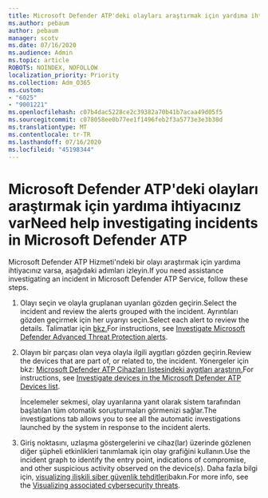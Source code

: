 ```yaml
---
title: Microsoft Defender ATP'deki olayları araştırmak için yardıma ihtiyacınız var
ms.author: pebaum
author: pebaum
manager: scotv
ms.date: 07/16/2020
ms.audience: Admin
ms.topic: article
ROBOTS: NOINDEX, NOFOLLOW
localization_priority: Priority
ms.collection: Adm_O365
ms.custom:
- "6025"
- "9001221"
ms.openlocfilehash: c07b4dac5228ce2c39382a70b41b7acaa49d05f5
ms.sourcegitcommit: c078058ee0b77ee1f1496feb2f3a5773e3e3b30d
ms.translationtype: MT
ms.contentlocale: tr-TR
ms.lasthandoff: 07/16/2020
ms.locfileid: "45198344"
---
```

# <a name="need-help-investigating-incidents-in-microsoft-defender-atp"></a><span data-ttu-id="8c51a-102">Microsoft Defender ATP'deki olayları araştırmak için yardıma ihtiyacınız var</span><span class="sxs-lookup"><span data-stu-id="8c51a-102">Need help investigating incidents in Microsoft Defender ATP</span></span>

<span data-ttu-id="8c51a-103">Microsoft Defender ATP Hizmeti'ndeki bir olayı araştırmak için yardıma ihtiyacınız varsa, aşağıdaki adımları izleyin.</span><span class="sxs-lookup"><span data-stu-id="8c51a-103">If you need assistance investigating an incident in Microsoft Defender ATP Service, follow these steps.</span></span>

1. <span data-ttu-id="8c51a-104">Olayı seçin ve olayla gruplanan uyarıları gözden geçirin.</span><span class="sxs-lookup"><span data-stu-id="8c51a-104">Select the incident and review the alerts grouped with the incident.</span></span> <span data-ttu-id="8c51a-105">Ayrıntıları gözden geçirmek için her uyarıyı seçin.</span><span class="sxs-lookup"><span data-stu-id="8c51a-105">Select each alert to review the details.</span></span> <span data-ttu-id="8c51a-106">Talimatlar için [bkz.](https://docs.microsoft.com/windows/security/threat-protection/microsoft-defender-atp/investigate-alerts)</span><span class="sxs-lookup"><span data-stu-id="8c51a-106">For instructions, see [Investigate Microsoft Defender Advanced Threat Protection alerts](https://docs.microsoft.com/windows/security/threat-protection/microsoft-defender-atp/investigate-alerts).</span></span>
2. <span data-ttu-id="8c51a-107">Olayın bir parçası olan veya olayla ilgili aygıtları gözden geçirin.</span><span class="sxs-lookup"><span data-stu-id="8c51a-107">Review the devices that are part of, or related to, the incident.</span></span> <span data-ttu-id="8c51a-108">Yönergeler için bkz: [Microsoft Defender ATP Cihazları listesindeki aygıtları araştırın.](https://docs.microsoft.com/windows/security/threat-protection/microsoft-defender-atp/investigate-machines)</span><span class="sxs-lookup"><span data-stu-id="8c51a-108">For instructions, see [Investigate devices in the Microsoft Defender ATP Devices list](https://docs.microsoft.com/windows/security/threat-protection/microsoft-defender-atp/investigate-machines).</span></span><br/>
 
    <span data-ttu-id="8c51a-109">İncelemeler sekmesi, olay uyarılarına yanıt olarak sistem tarafından başlatılan tüm otomatik soruşturmaları görmenizi sağlar.</span><span class="sxs-lookup"><span data-stu-id="8c51a-109">The investigations tab allows you to see all the automatic investigations launched by the system in response to the incident alerts.</span></span>
3. <span data-ttu-id="8c51a-110">Giriş noktasını, uzlaşma göstergelerini ve cihaz(lar) üzerinde gözlenen diğer şüpheli etkinlikleri tanımlamak için olay grafiğini kullanın.</span><span class="sxs-lookup"><span data-stu-id="8c51a-110">Use the incident graph to identify the entry point, indications of compromise, and other suspicious activity observed on the device(s).</span></span> <span data-ttu-id="8c51a-111">Daha fazla bilgi için, [visualizing ilişkili siber güvenlik tehditleri](https://docs.microsoft.com/windows/security/threat-protection/microsoft-defender-atp/investigate-incidents#visualizing-associated-cybersecurity-threats)bakın.</span><span class="sxs-lookup"><span data-stu-id="8c51a-111">For more info, see the [Visualizing associated cybersecurity threats](https://docs.microsoft.com/windows/security/threat-protection/microsoft-defender-atp/investigate-incidents#visualizing-associated-cybersecurity-threats).</span></span>  